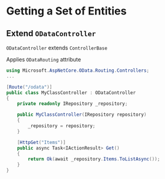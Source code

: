 # Getting a Set of Entities

## Extend `ODataController`

`ODataController` extends `ControllerBase`

Applies `ODataRouting` attribute

```csharp
using Microsoft.AspNetCore.OData.Routing.Controllers;
...

[Route("/odata")]
public class MyClassController : ODataController
{
    private readonly IRepository _repository;

    public MyClassController(IRepository repository)
    {
        _repository = repository;
    }

    [HttpGet("Items")]
    public async Task<IActionResult> Get()
    {
        return Ok(await _repository.Items.ToListAsync());
    }
}
```
